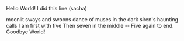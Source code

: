 Hello World!
I did this line (sacha)


moonlit sways and swoons
dance of muses in the dark
siren's haunting calls
I am first with five
Then seven in the middle --
Five again to end.
Goodbye World!

